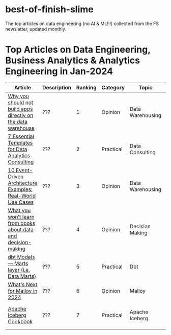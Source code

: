 # best-of-finish-slime
The top articles on data engineering (no AI &amp; ML!!!) collected from the FS newsletter, updated monthly.


# Top Articles on Data Engineering, Business Analytics & Analytics Engineering in Jan-2024

Article | Description | Ranking | Category | Topic | Company | Author 
--- | --- | --- | --- |--- |--- |--- 
[Why you should not build apps directly on the data warehouse](https://www.patch.tech/blog/why-you-should-not-build-directly-on-data-warehouse/) | ??? | 1 | Opinion | Data Warehousing | [Patch](https://www.patch.tech/)  | [Whelan Boyd](https://www.linkedin.com/in/whelan-boyd-411b1174/)
[7 Essential Templates for Data Analytics Consulting](https://medium.com/coriers/7-essential-templates-for-data-analytics-consulting-9a5c9ab3591d) | ??? | 2 | Practical | Data Consulting | [SDG]([https://www.patch.tech/](https://www.theseattledataguy.com/))  | [Ben Rogojan](https://www.linkedin.com/in/benjaminrogojan/)
[10 Event-Driven Architecture Examples: Real-World Use Cases](https://estuary.dev/event-driven-architecture-examples/) | ??? | 3 | Opinion | Data Warehousing | [Estuary](https://estuary.dev/)  | [Jeffrey Richman](https://www.linkedin.com/in/jeffreyrichman/)
[What you won’t learn from books about data and decision-making](https://kozyrkov.medium.com/what-you-wont-learn-from-books-about-data-and-decision-making-48956e12bc75) | ??? | 4 | Opinion | Decision Making | None | [Cassie Kozyrkov](https://www.linkedin.com/in/kozyrkov/)
[dbt Models — Marts layer (i.e. Data Marts)](https://medium.com/data-panda/dbt-models-marts-layer-i-e-data-marts-1220abda4471) | ??? | 5 | Practical | Dbt | None | [Jimmy Pang](https://www.linkedin.com/in/jimmy-pang-hk603/)
[What's Next for Malloy in 2024](https://docs.malloydata.dev/blog/2024-01-09-whats-next-in-2024/) | ??? | 6 | Opinion | Malloy | None | The Malloy Team
[Apache Iceberg Cookbook](https://tabular.io/apache-iceberg-cookbook/introduction-from-the-original-creators-of-iceberg/) | ??? | 7 | Practical | Apache Iceberg | [Tabular](https://tabular.io/) | [Ryan Blue](https://www.linkedin.com/in/rdblue/), [Daniel Weeks](https://www.linkedin.com/in/daniel-weeks-a1946860/)


